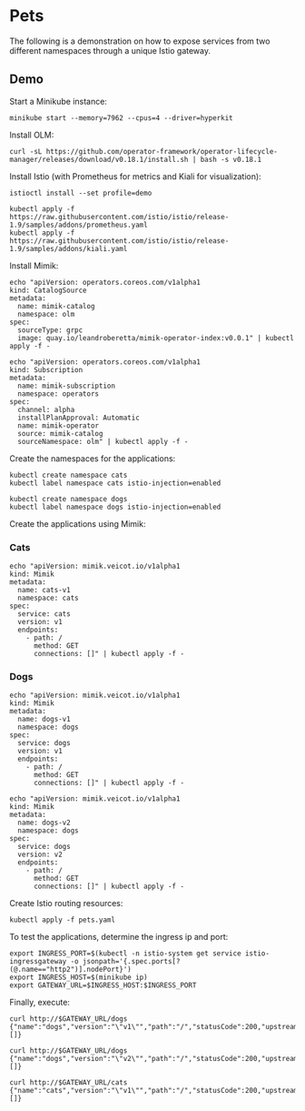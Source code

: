 # Pets

The following is a demonstration on how to expose services from two different namespaces through a unique Istio gateway.

## Demo

Start a Minikube instance:

```
minikube start --memory=7962 --cpus=4 --driver=hyperkit
```

Install OLM:

```
curl -sL https://github.com/operator-framework/operator-lifecycle-manager/releases/download/v0.18.1/install.sh | bash -s v0.18.1
```

Install Istio (with Prometheus for metrics and Kiali for visualization):

```
istioctl install --set profile=demo

kubectl apply -f https://raw.githubusercontent.com/istio/istio/release-1.9/samples/addons/prometheus.yaml
kubectl apply -f https://raw.githubusercontent.com/istio/istio/release-1.9/samples/addons/kiali.yaml
```

Install Mimik:

```
echo "apiVersion: operators.coreos.com/v1alpha1
kind: CatalogSource
metadata:
  name: mimik-catalog
  namespace: olm
spec:
  sourceType: grpc
  image: quay.io/leandroberetta/mimik-operator-index:v0.0.1" | kubectl apply -f -

echo "apiVersion: operators.coreos.com/v1alpha1
kind: Subscription
metadata:
  name: mimik-subscription
  namespace: operators 
spec:
  channel: alpha
  installPlanApproval: Automatic
  name: mimik-operator
  source: mimik-catalog
  sourceNamespace: olm" | kubectl apply -f -
```

Create the namespaces for the applications:

```
kubectl create namespace cats
kubectl label namespace cats istio-injection=enabled

kubectl create namespace dogs
kubectl label namespace dogs istio-injection=enabled
```

Create the applications using Mimik:

### Cats

```
echo "apiVersion: mimik.veicot.io/v1alpha1
kind: Mimik
metadata:
  name: cats-v1
  namespace: cats
spec:
  service: cats
  version: v1
  endpoints:
    - path: /
      method: GET
      connections: []" | kubectl apply -f -
```

### Dogs

```
echo "apiVersion: mimik.veicot.io/v1alpha1
kind: Mimik
metadata:
  name: dogs-v1
  namespace: dogs
spec:
  service: dogs
  version: v1
  endpoints:
    - path: /
      method: GET
      connections: []" | kubectl apply -f -

echo "apiVersion: mimik.veicot.io/v1alpha1
kind: Mimik
metadata:
  name: dogs-v2
  namespace: dogs
spec:
  service: dogs
  version: v2
  endpoints:
    - path: /
      method: GET
      connections: []" | kubectl apply -f -
```

Create Istio routing resources:

```
kubectl apply -f pets.yaml
```

To test the applications, determine the ingress ip and port:

```
export INGRESS_PORT=$(kubectl -n istio-system get service istio-ingressgateway -o jsonpath='{.spec.ports[?(@.name=="http2")].nodePort}')
export INGRESS_HOST=$(minikube ip)
export GATEWAY_URL=$INGRESS_HOST:$INGRESS_PORT
```

Finally, execute:

```
curl http://$GATEWAY_URL/dogs
{"name":"dogs","version":"\"v1\"","path":"/","statusCode":200,"upstreamResponses":[]}

curl http://$GATEWAY_URL/dogs
{"name":"dogs","version":"\"v2\"","path":"/","statusCode":200,"upstreamResponses":[]}

curl http://$GATEWAY_URL/cats
{"name":"cats","version":"\"v1\"","path":"/","statusCode":200,"upstreamResponses":[]}
```